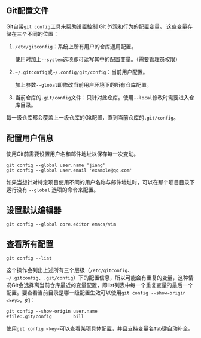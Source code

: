## Git配置文件

Git自带`git config`工具来帮助设置控制 Git 外观和行为的配置变量。 这些变量存储在三个不同的位置：

1. `/etc/gitconfig`：系统上所有用户的仓库通用配置。

   使用时加上`--system`选项即可读写其中的配置变量。（需要管理员权限）

2. `~/.gitconfig`或`~/.config/git/config`：当前用户配置。

   加上参数`--global`即修改当前用户环境下的所有仓库配置。

3. 当前仓库的`.git/config`文件：只针对此仓库。使用`--local`修改时需要进入仓库目录。

每一级仓库都会覆盖上一级仓库的Git配置，直到当前仓库的`.git/config`。

## 配置用户信息

使用Git前需要设置用户名和邮件地址以保存每一次变动。

```shell
git config --global user.name 'jiang'
git config --global user.email 'example@qq.com'
```

如果当想针对特定项目使用不同的用户名称与邮件地址时，可以在那个项目目录下运行没有 `--global` 选项的命令来配置。

## 设置默认编辑器

```shell
git config --global core.editor emacs/vim
```

## 查看所有配置

```shell
git config --list
```

这个操作会列出上述所有三个层级（`/etc/gitconfig`、`~/.gitconfig`、`.git/config`）下的配置信息，所以可能会有重复的变量，这种情况Git会选择离当前仓库最近的变量配置，即list列表中每一个重复变量的最后一个配置。要查看当前目录是哪一级配置生效可以使用`git config --show-origin <key>`，如：

```shell
git config --show-origin user.name 
#file:.git/config        bill
```

使用`git config <key>`可以查看某项具体配置，并且支持变量名`Tab`键自动补全。
